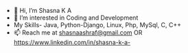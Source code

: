 - 👋 Hi, I’m Shasna K A 
- 👀 I’m interested in Coding and Development
- My Skills- Java, Python-Django, Linux, Php, MySql, C, C++
- 📫 Reach me at shasnaashraf@gmail.com OR https://www.linkedin.com/in/shasna-k-a-

<!---
ShasnaKA/ShasnaKA is a ✨ special ✨ repository because its `README.md` (this file) appears on your GitHub profile.
You can click the Preview link to take a look at your changes.
--->
